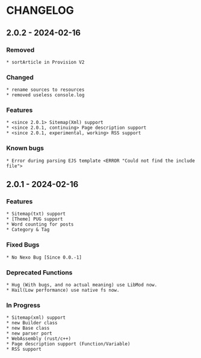 # CHANGELOG

## 2.0.2 - 2024-02-16

### Removed

    * sortArticle in Provision V2

### Changed

    * rename sources to resources
    * removed useless console.log

### Features

    * <since 2.0.1> Sitemap(Xml) support
    * <since 2.0.1, continuing> Page description support
    * <since 2.0.1, experimental, working> RSS support

### Known bugs

    * Error during parsing EJS template <ERROR "Could not find the include file">

## 2.0.1 - 2024-02-16

### Features
    * Sitemap(txt) support
    * [Theme] PUG support
    * Word counting for posts
    * Category & Tag

### Fixed Bugs
    * No Nexo Bug [Since 0.0.-1]

### Deprecated Functions
    * Hug (With bugs, and no actual meaning) use LibMod now.
    * Hail(Low performance) use native fs now.

### In Progress
    * Sitemap(xml) support
    * new Builder class
    * new Base class
    * new parser port
    * WebAssembly (rust/c++)
    * Page description support (Function/Variable)
    * RSS support
